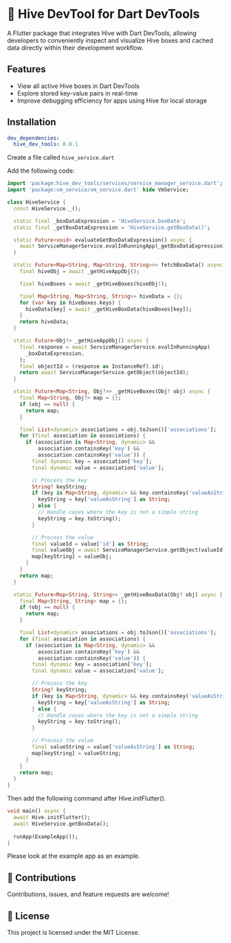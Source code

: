 # 🐝 Hive DevTool for Dart DevTools
A Flutter package that integrates Hive with Dart DevTools, allowing developers to conveniently inspect and visualize Hive boxes and cached data directly within their development workflow.

## Features

- View all active Hive boxes in Dart DevTools
- Explore stored key-value pairs in real-time
- Improve debugging efficiency for apps using Hive for local storage

## Installation

```yaml
dev_dependencies:
  hive_dev_tools: 0.0.1
```

Create a file called `hive_service.dart`

Add the following code:

```dart
import 'package:hive_dev_tools/services/service_manager_service.dart';
import 'package:vm_service/vm_service.dart' hide VmService;

class HiveService {
  const HiveService._();

  static final _boxDataExpression = 'HiveService.boxData';
  static final _getBoxDataExpression = 'HiveService.getBoxData()';

  static Future<void> evaluateGetBoxDataExpression() async {
    await ServiceManagerService.evalInRunningApp(_getBoxDataExpression);
  }

  static Future<Map<String, Map<String, String>>> fetchBoxData() async {
    final hiveObj = await _getHiveAppObj();

    final hiveBoxes = await _getHiveBoxes(hiveObj!);

    final Map<String, Map<String, String>> hiveData = {};
    for (var key in hiveBoxes.keys) {
      hiveData[key] = await _getHiveBoxData(hiveBoxes[key]);
    }
    return hiveData;
  }

  static Future<Obj?> _getHiveAppObj() async {
    final response = await ServiceManagerService.evalInRunningApp(
      _boxDataExpression,
    );
    final objectId = (response as InstanceRef).id!;
    return await ServiceManagerService.getObject(objectId);
  }

  static Future<Map<String, Obj?>> _getHiveBoxes(Obj? obj) async {
    final Map<String, Obj?> map = {};
    if (obj == null) {
      return map;
    }

    final List<dynamic> associations = obj.toJson()['associations'];
    for (final association in associations) {
      if (association is Map<String, dynamic> &&
          association.containsKey('key') &&
          association.containsKey('value')) {
        final dynamic key = association['key'];
        final dynamic value = association['value'];

        // Process the key
        String? keyString;
        if (key is Map<String, dynamic> && key.containsKey('valueAsString')) {
          keyString = key['valueAsString'] as String;
        } else {
          // Handle cases where the key is not a simple string
          keyString = key.toString();
        }

        // Process the value
        final valueId = value['id'] as String;
        final valueObj = await ServiceManagerService.getObject(valueId);
        map[keyString] = valueObj;
      }
    }
    return map;
  }

  static Future<Map<String, String>> _getHiveBoxData(Obj? obj) async {
    final Map<String, String> map = {};
    if (obj == null) {
      return map;
    }

    final List<dynamic> associations = obj.toJson()['associations'];
    for (final association in associations) {
      if (association is Map<String, dynamic> &&
          association.containsKey('key') &&
          association.containsKey('value')) {
        final dynamic key = association['key'];
        final dynamic value = association['value'];

        // Process the key
        String? keyString;
        if (key is Map<String, dynamic> && key.containsKey('valueAsString')) {
          keyString = key['valueAsString'] as String;
        } else {
          // Handle cases where the key is not a simple string
          keyString = key.toString();
        }

        // Process the value
        final valueString = value['valueAsString'] as String;
        map[keyString] = valueString;
      }
    }
    return map;
  }
}

```

Then add the following command after Hive.initFlutter().
```dart
void main() async {
  await Hive.initFlutter();
  await HiveService.getBoxData();
  
  runApp(ExampleApp());
}
```

Please look at the example app as an example.

## 📢 Contributions
Contributions, issues, and feature requests are welcome!

## 📝 License

This project is licensed under the MIT License. 
